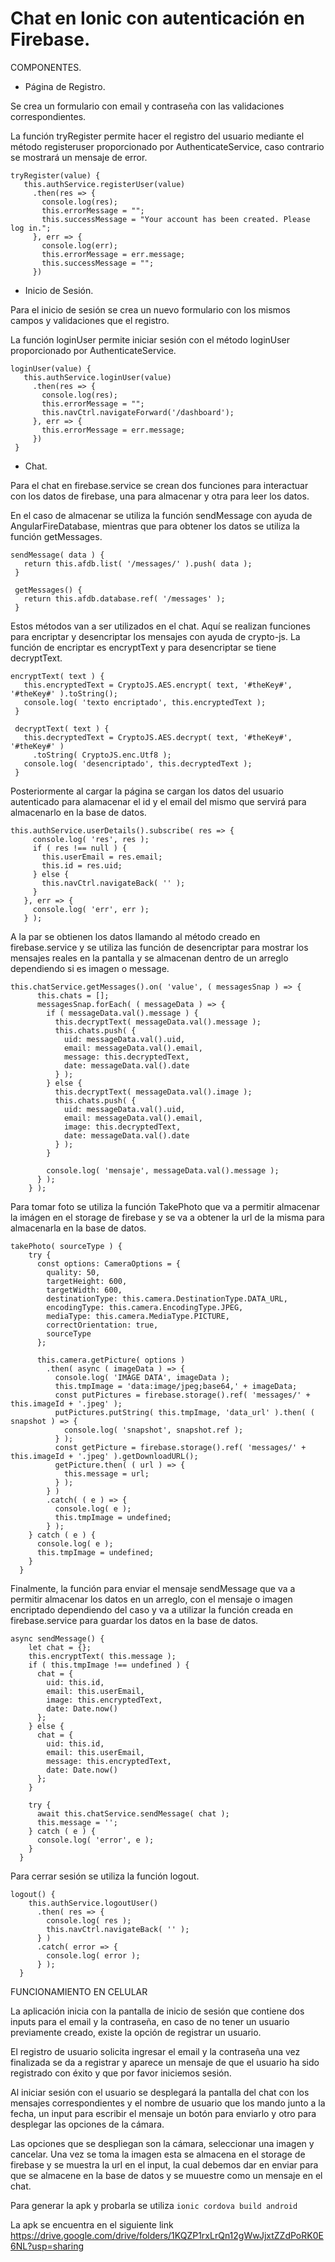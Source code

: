 # Chat en Ionic con autenticación en Firebase.

COMPONENTES.

- Página de Registro.

Se crea un formulario con email y contraseña con las validaciones correspondientes.
  
La función tryRegister permite hacer el registro del usuario mediante el método registeruser proporcionado por AuthenticateService, caso contrario se mostrará un mensaje de error.
  
 ```
 tryRegister(value) {
    this.authService.registerUser(value)
      .then(res => {
        console.log(res);
        this.errorMessage = "";
        this.successMessage = "Your account has been created. Please log in.";
      }, err => {
        console.log(err);
        this.errorMessage = err.message;
        this.successMessage = "";
      })
  ```
  
- Inicio de Sesión.

Para el inicio de sesión se crea un nuevo formulario con los mismos campos y validaciones que el registro.
  
La función loginUser permite iniciar sesión con el método loginUser proporcionado por AuthenticateService.

 ```
 loginUser(value) {
    this.authService.loginUser(value)
      .then(res => {
        console.log(res);
        this.errorMessage = "";
        this.navCtrl.navigateForward('/dashboard');
      }, err => {
        this.errorMessage = err.message;
      })
  }
  ```
  
- Chat.

Para el chat en firebase.service se crean dos funciones para interactuar con los datos de firebase, una para almacenar y otra para leer los datos.

En el caso de almacenar se utiliza la función sendMessage con ayuda de AngularFireDatabase, mientras que para obtener los datos se utiliza la función getMessages.

 ```
 sendMessage( data ) {
    return this.afdb.list( '/messages/' ).push( data );
  }
  
  getMessages() {
    return this.afdb.database.ref( '/messages' );
  }
  ```
  
Estos métodos van a ser utilizados en el chat. Aquí se realizan funciones para encriptar y desencriptar los mensajes con ayuda de crypto-js. La función de encriptar es encryptText y para desencriptar se tiene decryptText.

 ```
 encryptText( text ) {
    this.encryptedText = CryptoJS.AES.encrypt( text, '#theKey#', '#theKey#' ).toString();
    console.log( 'texto encriptado', this.encryptedText );
  }

  decryptText( text ) {
    this.decryptedText = CryptoJS.AES.decrypt( text, '#theKey#', '#theKey#' )
      .toString( CryptoJS.enc.Utf8 );
    console.log( 'desencriptado', this.decryptedText );
  }
  ```
Posteriormente al cargar la página se cargan los datos del usuario autenticado para alamacenar el id y el email del mismo que servirá para almacenarlo en la base de datos.

 ```
 this.authService.userDetails().subscribe( res => {
      console.log( 'res', res );
      if ( res !== null ) {
        this.userEmail = res.email;
        this.id = res.uid;
      } else {
        this.navCtrl.navigateBack( '' );
      }
    }, err => {
      console.log( 'err', err );
    } );
  ```
  
A la par se obtienen los datos llamando al método creado en firebase.service y se utiliza las función de desencriptar para mostrar los mensajes reales en la pantalla y se almacenan dentro de un arreglo dependiendo si es imagen o message.

```
this.chatService.getMessages().on( 'value', ( messagesSnap ) => {
      this.chats = [];
      messagesSnap.forEach( ( messageData ) => {
        if ( messageData.val().message ) {
          this.decryptText( messageData.val().message );
          this.chats.push( {
            uid: messageData.val().uid,
            email: messageData.val().email,
            message: this.decryptedText,
            date: messageData.val().date
          } );
        } else {
          this.decryptText( messageData.val().image );
          this.chats.push( {
            uid: messageData.val().uid,
            email: messageData.val().email,
            image: this.decryptedText,
            date: messageData.val().date
          } );
        }

        console.log( 'mensaje', messageData.val().message );
      } );
    } );
  ```
  
Para tomar foto se utiliza la función TakePhoto que va a permitir almacenar la imágen en el storage de firebase y se va a obtener la url de la misma para almacenarla en la base de datos.

```
takePhoto( sourceType ) {
    try {
      const options: CameraOptions = {
        quality: 50,
        targetHeight: 600,
        targetWidth: 600,
        destinationType: this.camera.DestinationType.DATA_URL,
        encodingType: this.camera.EncodingType.JPEG,
        mediaType: this.camera.MediaType.PICTURE,
        correctOrientation: true,
        sourceType
      };

      this.camera.getPicture( options )
        .then( async ( imageData ) => {
          console.log( 'IMAGE DATA', imageData );
          this.tmpImage = 'data:image/jpeg;base64,' + imageData;
          const putPictures = firebase.storage().ref( 'messages/' + this.imageId + '.jpeg' );
          putPictures.putString( this.tmpImage, 'data_url' ).then( ( snapshot ) => {
            console.log( 'snapshot', snapshot.ref );
          } );
          const getPicture = firebase.storage().ref( 'messages/' + this.imageId + '.jpeg' ).getDownloadURL();
          getPicture.then( ( url ) => {
            this.message = url;
          } );
        } )
        .catch( ( e ) => {
          console.log( e );
          this.tmpImage = undefined;
        } );
    } catch ( e ) {
      console.log( e );
      this.tmpImage = undefined;
    }
  }
  ```

Finalmente, la función para enviar el mensaje sendMessage que va a permitir almacenar los datos en un arreglo, con el mensaje o imagen encriptado dependiendo del caso y va a utilizar la función creada en firebase.service para guardar los datos en la base de datos.

```
async sendMessage() {
    let chat = {};
    this.encryptText( this.message );
    if ( this.tmpImage !== undefined ) {
      chat = {
        uid: this.id,
        email: this.userEmail,
        image: this.encryptedText,
        date: Date.now()
      };
    } else {
      chat = {
        uid: this.id,
        email: this.userEmail,
        message: this.encryptedText,
        date: Date.now()
      };
    }

    try {
      await this.chatService.sendMessage( chat );
      this.message = '';
    } catch ( e ) {
      console.log( 'error', e );
    }
  }
  ```
  
Para cerrar sesión se utiliza la función logout.

```
logout() {
    this.authService.logoutUser()
      .then( res => {
        console.log( res );
        this.navCtrl.navigateBack( '' );
      } )
      .catch( error => {
        console.log( error );
      } );
  }
  ```
FUNCIONAMIENTO EN CELULAR

La aplicación inicia con la pantalla de inicio de sesión que contiene dos inputs para el email y la contraseña, en caso de no tener un usuario previamente creado, existe la opción de registrar un usuario.

El registro de usuario solicita ingresar el email y la contraseña una vez finalizada se da a registrar y aparece un mensaje de que el usuario ha sido registrado con éxito y que por favor iniciemos sesión.

Al iniciar sesión con el usuario se desplegará la pantalla del chat con los mensajes correspondientes y el nombre de usuario que los mando junto a la fecha, un input para escribir el mensaje un botón para enviarlo y otro para desplegar las opciones de la cámara.

Las opciones que se despliegan son la cámara, seleccionar una imagen y cancelar. Una vez se toma la imagen esta se almacena en el storage de firebase y se muestra la url en el input, la cual debemos dar en enviar para que se almacene en la base de datos y se muuestre como un mensaje en el chat.

Para generar la apk y probarla se utiliza ```ionic cordova build android```

La apk se encuentra en el siguiente link https://drive.google.com/drive/folders/1KQZP1rxLrQn12gWwJjxtZZdPoRK0E6NL?usp=sharing

